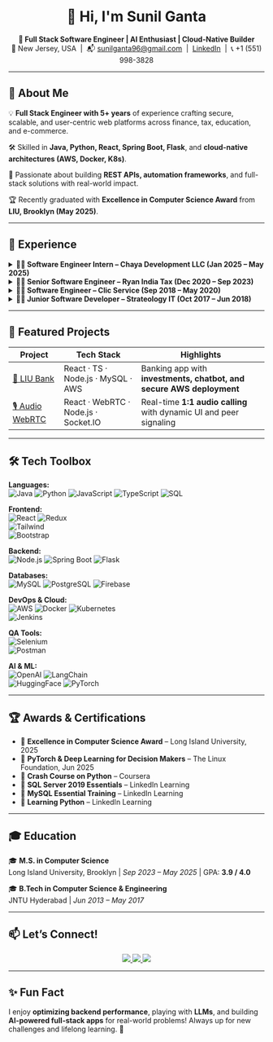 <h1 align="center">👋 Hi, I'm Sunil Ganta</h1>

<p align="center">
  <b>🚀 Full Stack Software Engineer | AI Enthusiast | Cloud-Native Builder</b><br/>
  📍 New Jersey, USA &nbsp;|&nbsp; 📬 <a href="mailto:sunilganta96@gmail.com">sunilganta96@gmail.com</a> &nbsp;|&nbsp; 
  <a href="https://www.linkedin.com/in/sunil-ganta-profile/">LinkedIn</a> &nbsp;|&nbsp; 
  📞 +1 (551) 998-3828
</p>

---

## 🚀 About Me

💡 **Full Stack Engineer with 5+ years** of experience crafting secure, scalable, and user-centric web platforms across finance, tax, education, and e-commerce.

🛠️ Skilled in **Java, Python, React, Spring Boot, Flask**, and **cloud-native architectures (AWS, Docker, K8s)**.

🧠 Passionate about building **REST APIs, automation frameworks**, and full-stack solutions with real-world impact. 

🏆 Recently graduated with **Excellence in Computer Science Award** from **LIU, Brooklyn (May 2025)**.

---

## 💼 Experience

<details>
<summary><b>👨‍💻 Software Engineer Intern – Chaya Development LLC (Jan 2025 – May 2025)</b></summary>

- 📱 Built **TutorRx**, a flashcard-based learning app using React Native & Firebase  
- ⚙️ Integrated OpenAI for AI-generated quizzes  
- 📊 Implemented analytics, leaderboard & secure backend logic

</details>

<details>
<summary><b>👨‍💻 Senior Software Engineer – Ryan India Tax (Dec 2020 – Sep 2023)</b></summary>

- 🔐 Delivered secure APIs with JWT/OAuth for U.S. tax systems  
- ☁️ Deployed to AWS EKS using Docker, Kubernetes, Jenkins  
- 📉 Automated data pipelines saving 70% manual effort

</details>

<details>
<summary><b>👨‍💻 Software Engineer – Clic Service (Sep 2018 – May 2020)</b></summary>

- 🔄 Developed microservices  
- 📦 Built automation tools to validate APIs and streamline deployments  
- 🧪 Secured backend communication with JWT & improved DX

</details>

<details>
<summary><b>👨‍💻 Junior Software Developer – Strateology IT (Oct 2017 – Jun 2018)</b></summary>

- 📚 Developed APIs for student attendance & exam portals  
- 📥 Built scripts for data imports and normalization  
- 🔍 Implemented backend unit tests & validation checks

</details>

---

## 🧠 Featured Projects

| Project | Tech Stack | Highlights |
|--------|------------|------------|
| [🔐 LIU Bank](https://github.com/Sunil0124) | React · TS · Node.js · MySQL · AWS | Banking app with **investments, chatbot, and secure AWS deployment** |
| [🎙️ Audio WebRTC](https://github.com/Sunil0124/audio-webrtc-react) | React · WebRTC · Node.js · Socket.IO | Real-time **1:1 audio calling** with dynamic UI and peer signaling |

---

## 🛠️ Tech Toolbox

**Languages:**  
![Java](https://img.shields.io/badge/Java-orange?style=flat&logo=openjdk&logoColor=white) 
![Python](https://img.shields.io/badge/Python-3776AB?style=flat&logo=python&logoColor=white) 
![JavaScript](https://img.shields.io/badge/JavaScript-F7DF1E?style=flat&logo=javascript&logoColor=black) 
![TypeScript](https://img.shields.io/badge/TypeScript-007ACC?style=flat&logo=typescript&logoColor=white) 
![SQL](https://img.shields.io/badge/SQL-4479A1?style=flat&logo=mysql&logoColor=white)

**Frontend:**  
![React](https://img.shields.io/badge/React-61DAFB?style=flat&logo=react&logoColor=black) 
![Redux](https://img.shields.io/badge/Redux_Toolkit-764ABC?style=flat&logo=redux&logoColor=white)  
![Tailwind](https://img.shields.io/badge/Tailwind_CSS-38B2AC?style=flat&logo=tailwind-css&logoColor=white)  
![Bootstrap](https://img.shields.io/badge/Bootstrap-7952B3?style=flat&logo=bootstrap&logoColor=white)

**Backend:**  
![Node.js](https://img.shields.io/badge/Node.js-339933?style=flat&logo=node.js&logoColor=white) 
![Spring Boot](https://img.shields.io/badge/Spring_Boot-6DB33F?style=flat&logo=spring-boot&logoColor=white) 
![Flask](https://img.shields.io/badge/Flask-000000?style=flat&logo=flask&logoColor=white)

**Databases:**  
![MySQL](https://img.shields.io/badge/MySQL-005C84?style=flat&logo=mysql&logoColor=white) 
![PostgreSQL](https://img.shields.io/badge/PostgreSQL-336791?style=flat&logo=postgresql&logoColor=white) 
![Firebase](https://img.shields.io/badge/Firebase-FFCA28?style=flat&logo=firebase&logoColor=black)

**DevOps & Cloud:**  
![AWS](https://img.shields.io/badge/AWS-FF9900?style=flat&logo=amazon-aws&logoColor=white) 
![Docker](https://img.shields.io/badge/Docker-2496ED?style=flat&logo=docker&logoColor=white) 
![Kubernetes](https://img.shields.io/badge/Kubernetes-326CE5?style=flat&logo=kubernetes&logoColor=white)  
![Jenkins](https://img.shields.io/badge/Jenkins-D24939?style=flat&logo=jenkins&logoColor=white)

**QA Tools:**  
![Selenium](https://img.shields.io/badge/Selenium-43B02A?style=flat&logo=selenium&logoColor=white)  
![Postman](https://img.shields.io/badge/Postman-FF6C37?style=flat&logo=postman&logoColor=white)

**AI & ML:**  
![OpenAI](https://img.shields.io/badge/OpenAI-412991?style=flat&logo=openai&logoColor=white) 
![LangChain](https://img.shields.io/badge/LangChain-0D1117?style=flat&logo=chainlink&logoColor=white)  
![HuggingFace](https://img.shields.io/badge/HuggingFace-FCC624?style=flat&logo=hugging-face&logoColor=black) 
![PyTorch](https://img.shields.io/badge/PyTorch-EE4C2C?style=flat&logo=pytorch&logoColor=white)

---

## 🏆 Awards & Certifications

- 🏅 **Excellence in Computer Science Award** – Long Island University, 2025  
- 📜 **PyTorch & Deep Learning for Decision Makers** – The Linux Foundation, Jun 2025  
- 📜 **Crash Course on Python** – Coursera  
- 📜 **SQL Server 2019 Essentials** – LinkedIn Learning  
- 📜 **MySQL Essential Training** – LinkedIn Learning  
- 📜 **Learning Python** – LinkedIn Learning  

---

## 🎓 Education

🎓 **M.S. in Computer Science**  
Long Island University, Brooklyn | *Sep 2023 – May 2025* | GPA: **3.9 / 4.0**

🎓 **B.Tech in Computer Science & Engineering**  
JNTU Hyderabad | *Jun 2013 – May 2017*

---

## 📫 Let’s Connect!

<p align="center">
  <a href="https://www.linkedin.com/in/sunil-ganta-profile/">
    <img src="https://img.shields.io/badge/LinkedIn-Connect-blue?style=for-the-badge&logo=linkedin&logoColor=white" />
  </a>
  <a href="https://github.com/Sunil0124">
    <img src="https://img.shields.io/badge/GitHub-Follow-black?style=for-the-badge&logo=github&logoColor=white" />
  </a>
  <a href="mailto:sunilganta96@gmail.com">
    <img src="https://img.shields.io/badge/Email-Contact-red?style=for-the-badge&logo=gmail&logoColor=white" />
  </a>
</p>

---

## ✨ Fun Fact

I enjoy **optimizing backend performance**, playing with **LLMs**, and building **AI-powered full-stack apps** for real-world problems! Always up for new challenges and lifelong learning. 🌱
